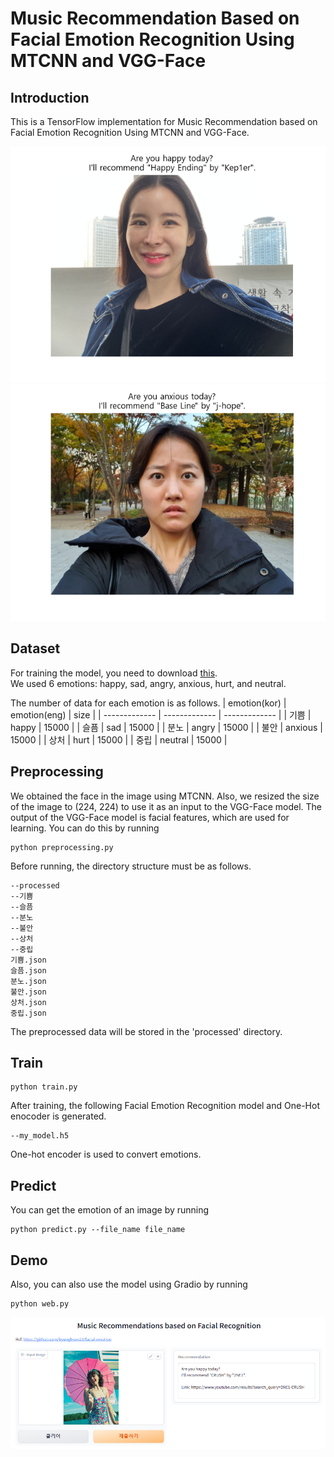 # Music Recommendation Based on Facial Emotion Recognition Using MTCNN and VGG-Face

## Introduction
This is a TensorFlow implementation for Music Recommendation based on Facial Emotion Recognition Using MTCNN and VGG-Face.

![image](https://github.com/byunghyun23/facial-emotion/blob/main/assets/fig1.png)
![image](https://github.com/byunghyun23/facial-emotion/blob/main/assets/fig2.png)

## Dataset
For training the model, you need to download [this](https://aihub.or.kr/aihubdata/data/view.do?currMenu=115&topMenu=100&dataSetSn=82).  
We used 6 emotions: happy, sad, angry, anxious, hurt, and neutral.

The number of data for each emotion is as follows.
| emotion(kor)  | emotion(eng)  | size          |
| ------------- | ------------- | ------------- |
| 기쁨          | happy         | 15000         |
| 슬픔          | sad           | 15000         |
| 분노          | angry         | 15000         |
| 불안          | anxious       | 15000         |
| 상처          | hurt          | 15000         |
| 중립          | neutral       | 15000         |

## Preprocessing
We obtained the face in the image using MTCNN.
Also, we resized the size of the image to (224, 224) to use it as an input to the VGG-Face model.
The output of the VGG-Face model is facial features, which are used for learning.
You can do this by running
```
python preprocessing.py
```
Before running, the directory structure must be as follows.
```
--processed
--기쁨
--슬픔
--분노
--불안
--상처
--중립
기쁨.json
슬픔.json
분노.json
불안.json
상처.json
중립.json
```
The preprocessed data will be stored in the 'processed' directory.

## Train
```
python train.py
```
After training, the following Facial Emotion Recognition model and One-Hot enocoder is generated.
```
--my_model.h5
```
One-hot encoder is used to convert emotions.

## Predict
You can get the emotion of an image by running
```
python predict.py --file_name file_name
```

## Demo
Also, you can also use the model using Gradio by running
```
python web.py
```
![image](https://github.com/byunghyun23/facial-emotion/blob/main/assets/fig3.png)

